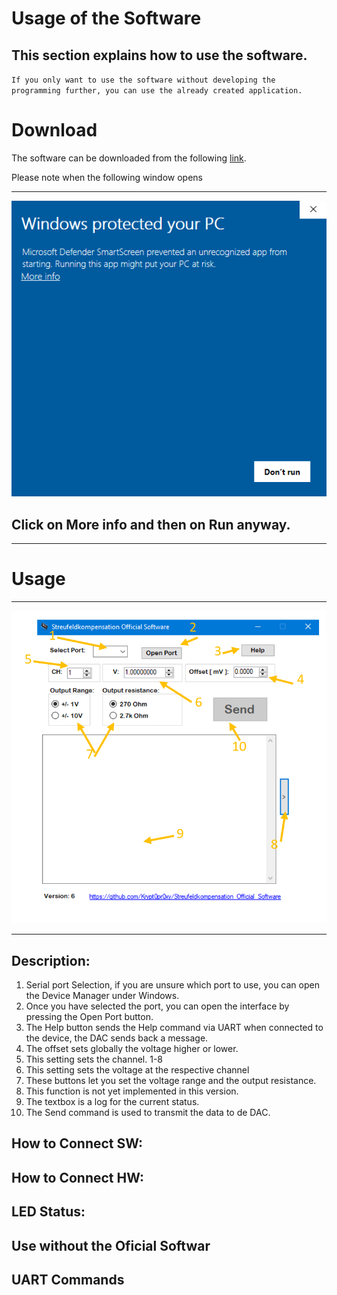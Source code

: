 # Usage of the Software
## This section explains how to use the software.
`If you only want to use the software without developing the programming further, you can use the already created application.`

# Download
The software can be downloaded from the following [link][1].

Please note when the following window opens
***
![Image][2]
## Click on **More info** and then on **Run anyway**.
***
# Usage
***
![Image][3]
***
## Description:
 1. Serial port Selection, if you are unsure which port to use, you can open the Device Manager under Windows. 
 2. Once you have selected the port, you can open the interface by pressing the Open Port button. 
 3. The Help button sends the Help command via UART when connected to the device, the DAC sends back a message.
 4. The offset sets globally the voltage higher or lower.
 5. This setting sets the channel. 1-8
 6. This setting sets the voltage at the respective channel
 7. These buttons let you set the voltage range and the output resistance.
 8. This function is not yet implemented in this version.
 9. The textbox is a log for the current status.
 10. The Send command is used to transmit the data to de DAC.


## How to Connect SW:
## How to Connect HW:
## LED Status:
## Use without the Oficial Softwar
## UART Commands


[1]:https://github.com/Krypt0pr0xy/Streufeldkompensation_Official_Software/blob/master/Streufeldkompensation_Official_Software.exe

[2]:https://github.com/Krypt0pr0xy/Streufeldkompensation_Official_Software/blob/master/WindowsprotectedyourPC.PNG

[3]:https://github.com/Krypt0pr0xy/Streufeldkompensation_Official_Software/blob/master/Official_Software.PNG
